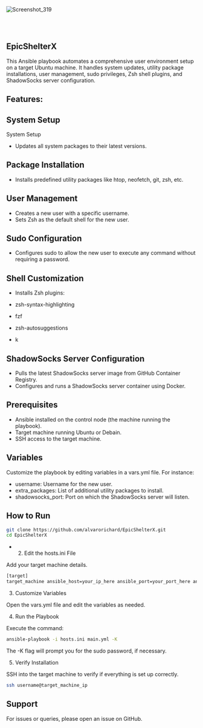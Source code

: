 <br>
<br>

![Screenshot_319](https://github.com/alvarorichard/EpicShelterX/assets/102667323/99a2e3b4-96ce-46aa-ab64-611ac06aa6fb)

<br>
<br>

## EpicShelterX

This Ansible playbook automates a comprehensive user environment setup on a target Ubuntu machine. It handles system updates, utility package installations, user management, sudo privileges, Zsh shell plugins, and ShadowSocks server configuration.

## Features:

## System Setup

System Setup
* Updates all system packages to their latest versions.

## Package Installation

* Installs predefined utility packages like htop, neofetch, git, zsh, etc.

## User Management

* Creates a new user with a specific username.
* Sets Zsh as the default shell for the new user.

## Sudo Configuration

* Configures sudo to allow the new user to execute any command without requiring a password.

## Shell Customization

* Installs Zsh plugins:

* zsh-syntax-highlighting
* fzf
* zsh-autosuggestions
* k

## ShadowSocks Server Configuration

* Pulls the latest ShadowSocks server image from GitHub Container Registry.
* Configures and runs a ShadowSocks server container using Docker.


## Prerequisites

*  Ansible installed on the control node (the machine running the playbook).
* Target machine running Ubuntu or Debain.
* SSH access to the target machine.

## Variables

Customize the playbook by editing variables in a vars.yml file. For instance:

* username: Username for the new user.
* extra_packages: List of additional utility packages to install.
* shadowsocks_port: Port on which the ShadowSocks server will listen.


## How to Run

```bash
git clone https://github.com/alvarorichard/EpicShelterX.git
cd EpicShelterX
```

* 2. Edit the hosts.ini File


Add your target machine details.

```bash
[target]
target_machine ansible_host=your_ip_here ansible_port=your_port_here ansible_user=your_user_here
```
3. Customize Variables

Open the vars.yml file and edit the variables as needed.

4. Run the Playbook
   
Execute the command:

```bash
ansible-playbook -i hosts.ini main.yml -K
```

The -K flag will prompt you for the sudo password, if necessary.

5. Verify Installation

SSH into the target machine to verify if everything is set up correctly.

```bash
ssh username@target_machine_ip
```

## Support
For issues or queries, please open an issue on GitHub.





